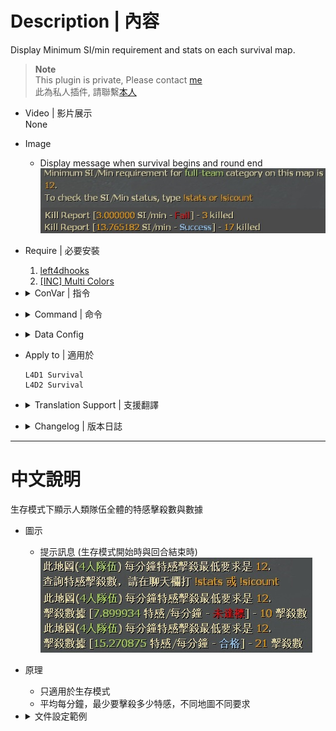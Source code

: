 # Description | 內容
Display Minimum SI/min requirement and stats on each survival map.

> __Note__ <br/>
This plugin is private, Please contact [me](https://github.com/fbef0102/Game-Private_Plugin#私人插件列表-private-plugins-list)<br/>
此為私人插件, 請聯繫[本人](https://github.com/fbef0102/Game-Private_Plugin#私人插件列表-private-plugins-list)

* Video | 影片展示
<br/>None

* Image
	* Display message when survival begins and round end
	<br/>![l4d_survival_min_si_stats_1](image/l4d_survival_min_si_stats_1.jpg)

* Require | 必要安裝
	1. [left4dhooks](https://forums.alliedmods.net/showthread.php?t=321696)
	2. [[INC] Multi Colors](https://github.com/fbef0102/L4D1_2-Plugins/releases/tag/Multi-Colors)

* <details><summary>ConVar | 指令</summary>

	None
</details>

* <details><summary>Command | 命令</summary>

	* **Minimum SI/Min requirement for full-team category on this map**
		```php
		sm_stats
		sm_sicount
		```
</details>

* <details><summary>Data Config</summary>

	* [data/l4d_survival_min_si_stats.cfg](data/l4d_survival_min_si_stats.cfg)
		```php
		"l4d_survival_min_si_require"
		{
			"c1m2_streets" // map name
			{
				"SI_Requirement_4"	"12" // if 4 alive survivors
				"SI_Requirement_3"	"9" // if 3 alive survivors
				"SI_Requirement_2"	"6" // if 2 alive survivors
				"SI_Requirement_1"	"3" // if 1 alive survivor
			}
			"c1m4_atrium"
			{
				"SI_Requirement_4"	"15" // if 4 alive survivors
				"SI_Requirement_3"	"10" // if 3 alive survivors
				"SI_Requirement_2"	"5" // if 2 alive survivors
				"SI_Requirement_1"	"4" // if 1 alive survivor
			}
		}
		```
</details>

* Apply to | 適用於
	```
	L4D1 Survival
	L4D2 Survival
	```

* <details><summary>Translation Support | 支援翻譯</summary>

	```
	English
	繁體中文
	简体中文
	```
</details>

* <details><summary>Changelog | 版本日誌</summary>

	* v1.2 (2024-3-16)
		* Update Cvars
		* Update Data
		* Update translation
		* Display message on round end

	* v1.1 (2023-2-10)
		* Display different SI requirement numbers based on how many alive survivors when survival begins

	* v1.0
		* Initial Release
</details>

- - - -
# 中文說明
生存模式下顯示人類隊伍全體的特感擊殺數與數據

* 圖示
	* 提示訊息 (生存模式開始時與回合結束時)
	<br/>![l4d_survival_min_si_stats_1](image/zho/l4d_survival_min_si_stats_1.jpg)

* 原理
	* 只適用於生存模式
	* 平均每分鐘，最少要擊殺多少特感，不同地圖不同要求

* <details><summary>文件設定範例</summary>

	* [data/l4d_survival_min_si_stats.cfg](data/l4d_survival_min_si_stats.cfg)
		```php
		"l4d_survival_min_si_require"
		{
			"c1m2_streets" // 地圖名
			{
				"SI_Requirement_4"	"12" // 此地圖(4人隊伍)每分鐘特感擊殺最低要求是 12
				"SI_Requirement_3"	"9" // 此地圖(3人隊伍)每分鐘特感擊殺最低要求是 9
				"SI_Requirement_2"	"6" // 此地圖(2人隊伍)每分鐘特感擊殺最低要求是 6
				"SI_Requirement_1"	"3" // 此地圖(只有1人)每分鐘特感擊殺最低要求是 3
			}
			"c1m4_atrium"
			{
				"SI_Requirement_4"	"15" // 此地圖(4人隊伍)每分鐘特感擊殺最低要求是 15
				"SI_Requirement_3"	"10" // 此地圖(3人隊伍)每分鐘特感擊殺最低要求是 10
				"SI_Requirement_2"	"5" // 此地圖(2人隊伍)每分鐘特感擊殺最低要求是 5
				"SI_Requirement_1"	"4" // 此地圖(只有1人)每分鐘特感擊殺最低要求是 4
			}
		}
		```
</details>